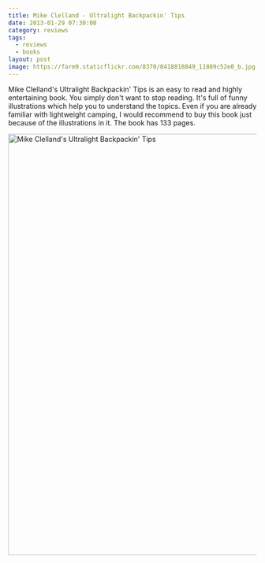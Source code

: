 ```yaml
---
title: Mike Clelland - Ultralight Backpackin' Tips
date: 2013-01-29 07:30:00
category: reviews
tags:
  - reviews
  - books
layout: post
image: https://farm9.staticflickr.com/8370/8418818849_11809c52e0_b.jpg
---
```


Mike Clelland's Ultralight Backpackin' Tips is an easy to read and highly entertaining book. You simply don't want to stop reading. It's full of funny illustrations which help you to understand the topics. Even if you are already familiar with lightweight camping, I would recommend to buy this book just because of the illustrations in it. The book has 133 pages.

<img src="https://farm9.staticflickr.com/8370/8418818849_11809c52e0_b.jpg" width="1024" height="855" alt="Mike Clelland's Ultralight Backpackin' Tips">
